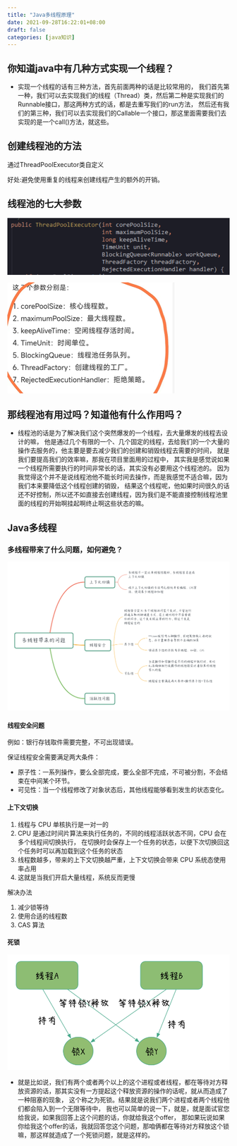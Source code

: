 ```yaml
---
title: "Java多线程原理"
date: 2021-09-28T16:22:01+08:00
draft: false
categories: [java知识]
---
```


## 你知道java中有几种方式实现一个线程？

* 实现一个线程的话有三种方法，首先前面两种的话是比较常用的，
我们首先第一种，我们可以去实现我们的线程（Thread）类，然后第二种是实现我们的Runnable接口，那这两种方式的话，都是去重写我们的run方法，
然后还有我们的第三种，我们可以去实现我们的Callable一个接口，那这里面需要我们去实现的是一个call()方法，就这些。

## 创建线程池的方法

通过ThreadPoolExecutor类自定义

好处:避免使用重复的线程来创建线程产生的额外的开销。

## 线程池的七大参数

![七大参数](/img/Java多线程原理/img.png)<br>

![七大参数](/img/Java多线程原理/img_1.png)<br>

## 那线程池有用过吗？知道他有什么作用吗？

* 线程池的话是为了解决我们这个突然爆发的一个线程，去大量爆发的线程去设计的嘛，
他是通过几个有限的一个、几个固定的线程，去给我们的一个大量的操作去服务的，他主要是要去减少我们的创建和销毁线程去需要的时间，
就是我们要提高我们的效率嘛，那我在项目里面用的过程中，
其实我是感觉说如果一个线程所需要执行的时间非常长的话，其实没有必要用这个线程池的。
因为我觉得这个并不是说线程池他不能长时间去操作，而是我感觉不适合嘛，因为我们本来要降低这个线程创建的销毁，
结果这个线程呢，他如果时间很久的话还不好控制，所以还不如直接去创建线程，因为我们是不能直接控制线程池里面的线程的开始啊挂起啊终止啊这些状态的嘛。

## Java多线程

### 多线程带来了什么问题，如何避免？

![多线程问题](/img/Java多线程原理/多线程问题.png)<br>

#### 线程安全问题

例如：银行存钱取件需要完整，不可出现错误。

保证线程安全需要满足两大条件：
* 原子性：一系列操作，要么全部完成，要么全部不完成，不可被分割，不会结束在中间某个环节。
* 可见性：当一个线程修改了对象状态后，其他线程能够看到发生的状态变化。

#### 上下文切换

1. 线程与 CPU 单核执行是一对一的
2. CPU 是通过时间片算法来执行任务的，不同的线程活跃状态不同，CPU 会在多个线程间切换执行，
在切换时会保存上一个任务的状态，以便下次切换回这个任务时可以再加载到这个任务的状态
3. 线程数越多，带来的上下文切换越严重，上下文切换会带来 CPU 系统态使用率占用
4. 这就是当我们开启大量线程，系统反而更慢

解决办法

1. 减少锁等待
2. 使用合适的线程数
3. CAS 算法

#### 死锁

![死锁](/img/Java多线程原理/死锁.png)<br>

* 就是比如说，我们有两个或者两个以上的这个进程或者线程，都在等待对方释放资源的话，那其实没有一方提起这个释放资源的操作的话呢，就从而造成了一种阻塞的现象，
这个称之为死锁。结果就是说我们两个进程或者两个线程他们都会陷入到一个无限等待中，
我也可以简单的说一下，就是，就是面试官您给我说，如果我回答上这个问题的话，你就给我这个offer，
那如果玩说如果你给我这个offer的话，我就回答您这个问题，那咱俩都在等待对方释放这个锁嘛，那这样就造成了一个死锁问题，就是这样的。

  
